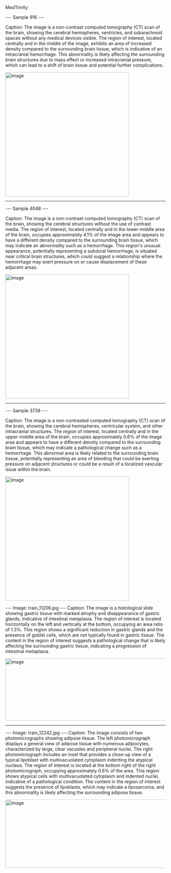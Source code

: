 MedTrinity

--- Sample 916 ---

Caption: The image is a non-contrast computed tomography (CT) scan of the brain, showing the cerebral hemispheres, ventricles, and subarachnoid spaces without any medical devices visible. The region of interest, located centrally and in the middle of the image, exhibits an area of increased density compared to the surrounding brain tissue, which is indicative of an intracranial hemorrhage. This abnormality is likely affecting the surrounding brain structures due to mass effect or increased intracranial pressure, which can lead to a shift of brain tissue and potential further complications.

<img width="389" height="389" alt="image" src="https://github.com/user-attachments/assets/87a29974-aed0-46c7-a9da-0d4a650f61e1" />

----------

--- Sample 4048 ---

Caption: The image is a non-contrast computed tomography (CT) scan of the brain, showing the cerebral structures without the use of contrast media. The region of interest, located centrally and in the lower-middle area of the brain, occupies approximately 4.1% of the image area and appears to have a different density compared to the surrounding brain tissue, which may indicate an abnormality such as a hemorrhage. This region's unusual appearance, potentially representing a subdural hemorrhage, is situated near critical brain structures, which could suggest a relationship where the hemorrhage may exert pressure on or cause displacement of these adjacent areas.

<img width="389" height="389" alt="image" src="https://github.com/user-attachments/assets/62ab753e-bca1-45b9-aa9d-4cb1b27d8dd6" />

----------

--- Sample 3739 ---

Caption: The image is a non-contrasted computed tomography (CT) scan of the brain, showing the cerebral hemispheres, ventricular system, and other intracranial structures. The region of interest, located centrally and in the upper-middle area of the brain, occupies approximately 0.6% of the image area and appears to have a different density compared to the surrounding brain tissue, which may indicate a pathological change such as a hemorrhage. This abnormal area is likely related to the surrounding brain tissue, potentially representing an area of bleeding that could be exerting pressure on adjacent structures or could be a result of a localized vascular issue within the brain.

<img width="389" height="389" alt="image" src="https://github.com/user-attachments/assets/1606eaee-c008-4b2a-94dd-839ddf57549e" />

--- Image: train_11206.jpg ---
Caption: The image is a histological slide showing gastric tissue with marked atrophy and disappearance of gastric glands, indicative of intestinal metaplasia. The region of interest is located horizontally on the left and vertically at the bottom, occupying an area ratio of 1.3%. This region shows a significant reduction in gastric glands and the presence of goblet cells, which are not typically found in gastric tissue. The content in the region of interest suggests a pathological change that is likely affecting the surrounding gastric tissue, indicating a progression of intestinal metaplasia.

<img width="515" height="195" alt="image" src="https://github.com/user-attachments/assets/fa574506-260b-4c98-b991-ffe179818c7a" />

----------
--- Image: train_12242.jpg ---
Caption: The image consists of two photomicrographs showing adipose tissue. The left photomicrograph displays a general view of adipose tissue with numerous adipocytes, characterized by large, clear vacuoles and peripheral nuclei. The right photomicrograph includes an inset that provides a close-up view of a typical lipoblast with multivacuolated cytoplasm indenting the atypical nucleus. The region of interest is located at the bottom right of the right photomicrograph, occupying approximately 0.6% of the area. This region shows atypical cells with multivacuolated cytoplasm and indented nuclei, indicative of a pathological condition. The content in the region of interest suggests the presence of lipoblasts, which may indicate a liposarcoma, and this abnormality is likely affecting the surrounding adipose tissue.

<img width="515" height="214" alt="image" src="https://github.com/user-attachments/assets/09802628-a320-4a50-89a6-27cc331bea02" />


